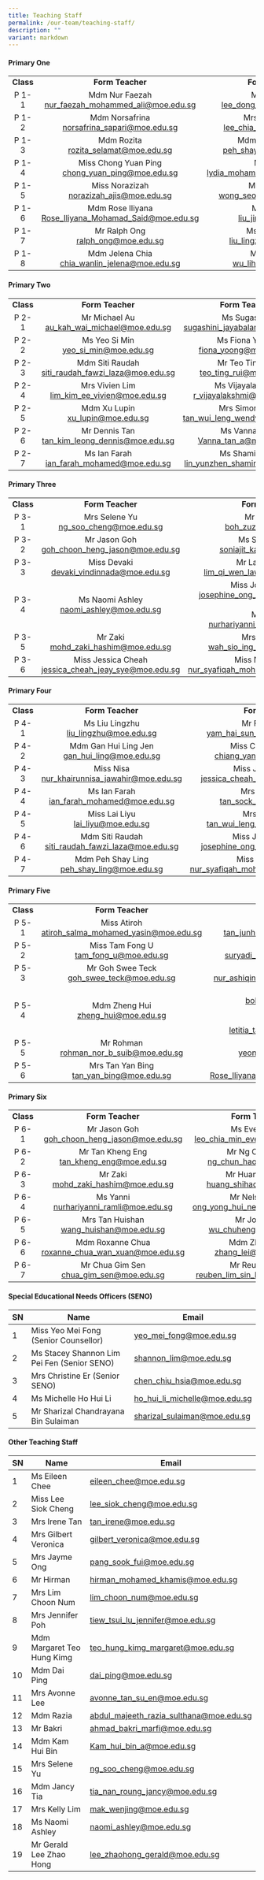 ```yaml
---
title: Teaching Staff
permalink: /our-team/teaching-staff/
description: ""
variant: markdown
---
```

#### Primary One

||||
|:---:|:---:|:---:|
| **Class** | **Form Teacher** | **Form Teacher** |
| P 1-1 | Mdm Nur Faezah <br> [nur_faezah_mohammed_ali@moe.edu.sg](mailto:nur_faezah_mohammed_ali@moe.edu.sg)  | Mr Alvin Lee<br>  [lee_dong_alvin@moe.edu.sg](mailto:lee_dong_alvin@moe.edu.sg)  |
| P 1-2 | Mdm Norsafrina<br>  [norsafrina_sapari@moe.edu.sg](mailto:norsafrina_sapari@moe.edu.sg)  | Mrs Lim Chia Lin <br>  [lee_chia_lin_a@moe.edu.sg](mailto:lee_chia_lin_a@moe.edu.sg)  |
| P 1-3 |   Mdm Rozita <br> [rozita_selamat@moe.edu.sg](mailto:rozita_selamat@moe.edu.sg)  | Mdm Peh Shay Ling <br> [peh_shay_ling@moe.edu.sg](mailto:peh_shay_ling@moe.edu.sg)   |
| P 1-4 | Miss Chong Yuan Ping <br>  [chong_yuan_ping@moe.edu.sg](mailto:chong_yuan_ping@moe.edu.sg)  | Mdm Lydia<br>[lydia_mohamed_yacob@moe.edu.sg](mailto:lydia_mohamed_yacob@moe.edu.sg)  |
| P 1-5 |   Miss Norazizah <br> [norazizah_ajis@moe.edu.sg](mailto:norazizah_ajis@moe.edu.sg)  |   Mr Joel Wong <br> [wong_seow_wei@moe.edu.sg](mailto:wong_seow_wei@moe.edu.sg)  |
|  P 1-6  | Mdm Rose Iliyana  <br> [Rose_Iliyana_Mohamad_Said@moe.edu.sg](mailto:Rose_Iliyana_Mohamad_Said@moe.edu.sg)  | Mdm Liu Jin <br> [liu_jin@moe.edu.sg](mailto:liu_jin@moe.edu.sg)  |
|  P 1-7  | Mr Ralph Ong <br> [ralph_ong@moe.edu.sg](mailto:ralph_ong@moe.edu.sg) | Ms Liu Lingzhu <br>[liu_lingzhu@moe.edu.sg](mailto:liu_lingzhu@moe.edu.sg)   |
|  P 1-8  | Mdm Jelena Chia <br> [chia_wanlin_jelena@moe.edu.sg](mailto:chia_wanlin_jelena@moe.edu.sg) | Ms Wu Lihua <br>[wu_lihua@moe.edu.sg](mailto:wu_lihua@moe.edu.sg)   |



#### Primary Two

||||
|:---:|:---:|:---:|
| **Class** | **Form Teacher** | **Form Teacher** |
| P 2-1 | Mr Michael Au <br> [au_kah_wai_michael@moe.edu.sg](mailto:au_kah_wai_michael@moe.edu.sg)  | Ms Sugashini <br> [sugashini_jayabalan@moe.edu.sg](mailto:sugashini_jayabalan@moe.edu.sg)  |
| P 2-2 | Ms Yeo Si Min <br> [yeo_si_min@moe.edu.sg](mailto:yeo_si_min@moe.edu.sg)  | Ms Fiona Yoong <br>  [fiona_yoong@moe.edu.sg](mailto:fiona_yoong@moe.edu.sg)    |
| P 2-3 |   Mdm Siti Raudah <br>  [siti_raudah_fawzi_laza@moe.edu.sg](mailto:siti_raudah_fawzi_laza@moe.edu.sg)  | Mr Teo Ting Rui<br> [teo_ting_rui@moe.edu.sg](mailto:teo_ting_rui@moe.edu.sg) |
| P 2-4 | Mrs Vivien Lim  <br> [lim_kim_ee_vivien@moe.edu.sg](mailto:lim_kim_ee_vivien@moe.edu.sg)   |  Ms Vijayalakshmi <br> [r_vijayalakshmi@moe.edu.sg](mailto:r_vijayalakshmi@moe.edu.sg)  |
| P 2-5 | Mdm Xu Lupin  <br> [xu_lupin@moe.edu.sg](mailto:xu_lupin@moe.edu.sg) | Mrs Simon Foo  <br> [tan_wui_leng_wendy@moe.edu.sg](mailto:tan_wui_leng_wendy@moe.edu.sg)  |
| P 2-6  |  Mr Dennis Tan  <br>  [tan_kim_leong_dennis@moe.edu.sg](mailto:tan_kim_leong_dennis@moe.edu.sg) | Ms Vanna Tan <br>  [Vanna_tan_a@moe.edu.sg](mailto:Vanna_tan_a@moe.edu.sg) |
| P 2-7 | Ms Ian Farah<br>  [ian_farah_mohamed@moe.edu.sg](mailto:ian_farah_mohamed@moe.edu.sg)   | Ms Shamin Lin  <br> [lin_yunzhen_shamin@moe.edu.sg](mailto:lin_yunzhen_shamin@moe.edu.sg)  |




#### Primary Three

||||
|:---:|:---:|:---:|
| **Class** | **Form Teacher** | **Form Teacher** |
| P 3-1  | Mrs Selene Yu <br> [ng_soo_cheng@moe.edu.sg](mailto:ng_soo_cheng@moe.edu.sg)  | Mr Boh Zuze<br> [boh_zuze@moe.edu.sg](mailto:boh_zuze@moe.edu.sg) |
| P 3-2 | Mr Jason Goh  <br> [goh_choon_heng_jason@moe.edu.sg](mailto:goh_choon_heng_jason@moe.edu.sg) | Ms Soniajit Kaur<br> [soniajit_kaur@moe.edu.sg](mailto:soniajit_kaur@moe.edu.sg) |
| P 3-3 | Miss Devaki <br> [devaki_vindinnada@moe.edu.sg](mailto:devaki_vindinnada@moe.edu.sg)    | Mr Lawrence Lim  <br>  [lim_qi_wen_lawrence@moe.edu.sg](mailto:lim_qi_wen_lawrence@moe.edu.sg)    |
| P 3-4 | Ms Naomi Ashley <br> [naomi_ashley@moe.edu.sg](mailto:naomi_ashley@moe.edu.sg) | Miss Josephine Ong <br> [josephine_ong_yan_ting@moe.edu.sg](mailto:josephine_ong_yan_ting@moe.edu.sg)<br><br>Ms Yanni <br> [nurhariyanni_ramli@moe.edu.sg](mailto:nurhariyanni_ramli@moe.edu.sg) |
| P 3-5 | Mr Zaki <br> [mohd_zaki_hashim@moe.edu.sg](mailto:mohd_zaki_hashim@moe.edu.sg) |Mrs Cindy Lim <br> [wah_sio_ing_cindy@moe.edu.sg](mailto:wah_sio_ing_cindy@moe.edu.sg) 
| P 3-6 | Miss Jessica Cheah <br> [jessica_cheah_jeay_sye@moe.edu.sg](mailto:jessica_cheah_jeay_sye@moe.edu.sg)   | Miss Nur Syafiqah  <br>  [nur_syafiqah_mohamed_shah@moe.edu.sg](mailto:nur_syafiqah_mohamed_shah@moe.edu.sg) |


#### Primary Four

||||
|:---:|:---:|:---:|
| **Class** | **Form Teacher** | **Form Teacher** |
| P 4-1 | Ms Liu Lingzhu <br> [liu_lingzhu@moe.edu.sg](mailto:liu_lingzhu@moe.edu.sg)  | Mr Francis Yam  <br>[yam_hai_sun_francis@moe.edu.sg](mailto:yam_hai_sun_francis@moe.edu.sg)  |
| P 4-2 | Mdm Gan Hui Ling Jen<br> [gan_hui_ling@moe.edu.sg](mailto:gan_hui_ling@moe.edu.sg)  | Miss Chiang Yan Sing<br> [chiang_yan_sing@moe.edu.sg](mailto:chiang_yan_sing@moe.edu.sg)  |
| P 4-3 |  Miss Nisa <br> [nur_khairunnisa_jawahir@moe.edu.sg](mailto:nur_khairunnisa_jawahir@moe.edu.sg)  |  Miss Jessica Cheah <br> [jessica_cheah_jeay_sye@moe.edu.sg](mailto:jessica_cheah_jeay_sye@moe.edu.sg)  |
|  P 4-4 | Ms Ian Farah <br> [ian_farah_mohamed@moe.edu.sg](mailto:ian_farah_mohamed@moe.edu.sg) |    Mrs Ashley Mak <br> [tan_sock_kee@moe.edu.sg](mailto:tan_sock_kee@moe.edu.sg)  |
|  P 4-5  | Miss Lai Liyu <br> [lai_liyu@moe.edu.sg](mailto:lai_liyu@moe.edu.sg)  | Mrs Simon Foo <br> [tan_wui_leng_wendy@moe.edu.sg](mailto:tan_wui_leng_wendy@moe.edu.sg)  |
| P 4-6 | Mdm Siti Raudah <br> [siti_raudah_fawzi_laza@moe.edu.sg](mailto:siti_raudah_fawzi_laza@moe.edu.sg)  | Miss Josephine Ong  <br> [josephine_ong_yan_ting@moe.edu.sg](mailto:josephine_ong_yan_ting@moe.edu.sg)  |
|P 4-7 | Mdm Peh Shay Ling<br> [peh_shay_ling@moe.edu.sg](mailto:peh_shay_ling@moe.edu.sg)  | Miss Nur Syafiqah  <br> [nur_syafiqah_mohamed_shah@moe.edu.sg](mailto:nur_syafiqah_mohamed_shah@moe.edu.sg)  |


#### Primary Five

||||
|:---:|:---:|:---:|
| **Class** | **Form Teacher** | **Form Teacher** |
| P 5-1 | Miss Atiroh <br>  [atiroh_salma_mohamed_yasin@moe.edu.sg](mailto:atiroh_salma_mohamed_yasin@moe.edu.sg)  |  Mr Desmond Tan  <br> [tan_junhao_desmond@moe.edu.sg](mailto:tan_junhao_desmond@moe.edu.sg)   |
| P 5-2 | Miss Tam Fong U <br> [tam_fong_u@moe.edu.sg](mailto:tam_fong_u@moe.edu.sg)  | Mr Suryadi <br> [suryadi_mohd_bajuri@moe.edu.sg](mailto:suryadi_mohd_bajuri@moe.edu.sg)  |
|  P 5-3  | Mr Goh Swee Teck <br>  [goh_swee_teck@moe.edu.sg](mailto:goh_swee_teck@moe.edu.sg)   | Mdm Nur Ashiqin <br>[nur_ashiqin_mohamed_sall@moe.edu.sg](mailto:nur_ashiqin_mohamed_sall@moe.edu.sg)   |
|  P 5-4  |   Mdm Zheng Hui <br> [zheng_hui@moe.edu.sg](mailto:zheng_hui@moe.edu.sg)  | Mr Boh Zuze <br> [boh_zuze@moe.edu.sg](mailto:boh_zuze@moe.edu.sg) <br><br> Mrs Letitia Lim <br> [letitia_tan_xiu_xian@moe.edu.sg](mailto:letitia_tan_xiu_xian@moe.edu.sg)
| P 5-5 |  Mr Rohman<br>   [rohman_nor_b_suib@moe.edu.sg](mailto:rohman_nor_b_suib@moe.edu.sg) | Mdm Yeong Yimei <br>   [yeong_yi_mei@moe.edu.sg](mailto:yeong_yi_mei@moe.edu.sg)   |
| P 5-6 |  Mrs Tan Yan Bing <br> [tan_yan_bing@moe.edu.sg](mailto:tan_yan_bing@moe.edu.sg)  | Mdm Rose Iliyana <br>  [Rose_Iliyana_Mohamad_Said@moe.edu.sg](mailto:Rose_Iliyana_Mohamad_Said@moe.edu.sg) |


#### Primary Six

||||
|:---:|:---:|:---:|
| **Class** | **Form Teacher** | **Form Teacher** |
| P 6-1 | Mr Jason Goh  <br>  [goh_choon_heng_jason@moe.edu.sg](mailto:goh_choon_heng_jason@moe.edu.sg)  | Ms Evelyn Leo<br> [leo_chia_min_evelyn@moe.edu.sg](mailto:leo_chia_min_evelyn@moe.edu.sg) <br>   |
|  P 6-2  | Mr Tan Kheng Eng <br>  [tan_kheng_eng@moe.edu.sg](mailto:tan_kheng_eng@moe.edu.sg)   | Mr Ng Chun Hao <br> [ng_chun_hao@moe.edu.sg](mailto:ng_chun_hao@moe.edu.sg)  |
| P 6-3 | Mr Zaki <br>  [mohd_zaki_hashim@moe.edu.sg](mailto:mohd_zaki_hashim@moe.edu.sg)  | Mr Huang Shihao<br>[huang_shihao@moe.edu.sg](mailto:huang_shihao@moe.edu.sg)  |
| P 6-4 | Ms Yanni <br> [nurhariyanni_ramli@moe.edu.sg](mailto:nurhariyanni_ramli@moe.edu.sg)  | Mr Nelson Ong  <br> [ong_yong_hui_nelson@moe.edu.sg](mailto:ong_yong_hui_nelson@moe.edu.sg) |
|  P 6-5 | Mrs Tan Huishan <br> [wang_huishan@moe.edu.sg](mailto:wang_huishan@moe.edu.sg)   | Mr John Wu <br>  [wu_chuheng@moe.edu.sg](mailto:wu_chuheng@moe.edu.sg)  |
| P 6-6 |   Mdm Roxanne Chua <br> [roxanne_chua_wan_xuan@moe.edu.sg](mailto:roxanne_chua_wan_xuan@moe.edu.sg)  | Mdm Zhang Lei <br>  [zhang_lei@moe.edu.sg](mailto:zhang_lei@moe.edu.sg) | 
| P 6-7 |   Mr Chua Gim Sen <br> [chua_gim_sen@moe.edu.sg](mailto:chua_gim_sen@moe.edu.sg)  | Mr Reuben Lim <br>  [reuben_lim_sin_hua@moe.edu.sg](mailto:reuben_lim_sin_hua@moe.edu.sg) | 

#### Special Educational Needs Officers (SENO)



| SN | Name | Email |
| -------- | -------- | -------- |
| 1 | Miss Yeo Mei Fong (Senior Counsellor)    | [yeo_mei_fong@moe.edu.sg](mailto:yeo_mei_fong@moe.edu.sg)   |  
| 2 | Ms Stacey Shannon Lim Pei Fen (Senior SENO)   | [shannon_lim@moe.edu.sg](mailto:shannon_lim@moe.edu.sg)   | 
| 3 | Mrs Christine Er (Senior SENO)   | [chen_chiu_hsia@moe.edu.sg](mailto:chen_chiu_hsia@moe.edu.sg) | 
| 4 | Ms Michelle Ho Hui Li  | [ho_hui_li_michelle@moe.edu.sg](mailto:ho_hui_li_michelle@moe.edu.sg)   | 
| 5 | Mr Sharizal Chandrayana Bin Sulaiman | [sharizal_sulaiman@moe.edu.sg](mailto:sharizal_sulaiman@moe.edu.sg)   | 










#### Other Teaching Staff




| SN | Name | Email |
| -------- | -------- | -------- |
| 1     | Ms Eileen Chee    | [eileen_chee@moe.edu.sg](mailto:eileen_chee@moe.edu.sg)    |
| 2     | Miss Lee Siok Cheng      | [lee_siok_cheng@moe.edu.sg](mailto:lee_siok_cheng@moe.edu.sg)    |
| 3     | Mrs Irene Tan    | [tan_irene@moe.edu.sg](mailto:tan_irene@moe.edu.sg)      |
| 4     | Mrs Gilbert Veronica    | [gilbert_veronica@moe.edu.sg](mailto:gilbert_veronica@moe.edu.sg)      |
| 5     | Mrs Jayme Ong  | [pang_sook_fui@moe.edu.sg](mailto:pang_sook_fui@moe.edu.sg)      |
| 6     | Mr Hirman     | [hirman_mohamed_khamis@moe.edu.sg ](mailto:hirman_mohamed_khamis@moe.edu.sg)      |
| 7     | Mrs Lim Choon Num    | [lim_choon_num@moe.edu.sg ](mailto:lim_choon_num@moe.edu.sg)      |
| 8     | Mrs Jennifer Poh    | [tiew_tsui_lu_jennifer@moe.edu.sg](mailto:tiew_tsui_lu_jennifer@moe.edu.sg)      |
| 9     | Mdm Margaret Teo Hung Kimg    | [teo_hung_kimg_margaret@moe.edu.sg](mailto:teo_hung_kimg_margaret@moe.edu.sg)      |
| 10     | Mdm Dai Ping    | [dai_ping@moe.edu.sg](mailto:dai_ping@moe.edu.sg)      |
| 11     | Mrs Avonne Lee    | [avonne_tan_su_en@moe.edu.sg](mailto:avonne_tan_su_en@moe.edu.sg)      |
| 12     |  Mdm Razia  | [abdul_majeeth_razia_sulthana@moe.edu.sg](mailto:abdul_majeeth_razia_sulthana@moe.edu.sg)     |
| 13     | Mr Bakri  | [ahmad_bakri_marfi@moe.edu.sg](mailto:ahmad_bakri_marfi@moe.edu.sg)     |
| 14     | Mdm Kam Hui Bin  | [Kam_hui_bin_a@moe.edu.sg](mailto:Kam_hui_bin_a@moe.edu.sg)     |
| 15     | Mrs Selene Yu  | [ng_soo_cheng@moe.edu.sg](mailto:ng_soo_cheng@moe.edu.sg)     |
| 16     | Mdm Jancy Tia  | [tia_nan_roung_jancy@moe.edu.sg](mailto:tia_nan_roung_jancy@moe.edu.sg)     |
| 17     | Mrs Kelly Lim | [mak_wenjing@moe.edu.sg](mailto:mak_wenjing@moe.edu.sg)     |
| 18     | Ms Naomi Ashley | [naomi_ashley@moe.edu.sg](mailto:naomi_ashley@moe.edu.sg)     |
| 19     | Mr Gerald Lee Zhao Hong | [lee_zhaohong_gerald@moe.edu.sg](mailto:lee_zhaohong_gerald@moe.edu.sg)     |